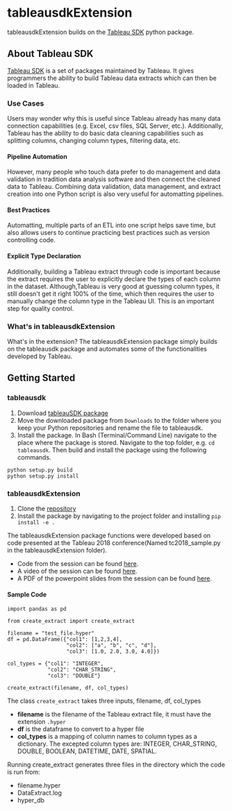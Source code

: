 # tableausdkExtension

tableausdkExtension builds on the [Tableau SDK](https://onlinehelp.tableau.com/current/api/sdk/en-us/help.htm#SDK/tableau_sdk_using_python.htm%3FTocPath%3D_____4) python package. 

## About Tableau SDK

[Tableau SDK](https://onlinehelp.tableau.com/current/api/sdk/en-us/help.htm) is a set of packages maintained by Tableau. It gives programmers the ability to build Tableau data extracts which can then be loaded in Tableau.

### Use Cases

Users may wonder why this is useful since Tableau already has many data connection capabilities (e.g. Excel, csv files, SQL Server, etc.). Additionally, Tableau has the ability to do basic data cleaning capabilities such as splitting columns, changing column types, filtering data, etc.

#### Pipeline Automation

However, many people who touch data prefer to do management and data validation in tradition data analysis software and then connect the cleaned data to Tableau. Combining data validation, data management, and extract creation into one Python script is also very useful for automatting pipelines. 

#### Best Practices

Automatting, multiple parts of an ETL into one script helps save time, but also allows users to continue practicing best practices such as version controlling code. 

#### Explicit Type Declaration

Additionally, building a Tableau extract through code is important because the extract requires the user to explicitly declare the types of each column in the dataset. Although,Tableau is very good at guessing column types, it still doesn't get it right 100% of the time, which then requires the user to manually change the column type in the Tableau UI. This is an important step for quality control. 

### What's in tableausdkExtension

What's in the extension? 
The tableausdkExtension package simply builds on the tableausdk package and automates some of the functionalities developed by Tableau.

## Getting Started

### tableausdk
1. Download [tableauSDK package](https://downloads.tableau.com/tssoftware/Tableau-SDK-Python-Win-64Bit-10-3-19.zip)
2. Move the downloaded package from `Downloads` to the folder where you keep your Python repositories and rename the file to tableausdk.
3. Install the package. In Bash (Terminal/Command Line) navigate to the place where the package is stored. Navigate to the top folder, e.g. `cd tableausdk`. Then build and install the package using the following commands. 

```
python setup.py build
python setup.py install
```

### tableausdkExtension

1. Clone the [repository](https://github.com/holmesjoli/tableausdkExtension)
2. Install the package by navigating to the project folder and installing `pip install -e .`

The tableausdkExtension package functions were developed based on code presented at the Tableau 2018 conference(Named tc2018_sample.py in the tableausdkExtension folder). 

* Code from the session can be found [here](https://www.dropbox.com/sh/lztdogubf20498e/AADJJpb_KO4g2m_CF1-SSc_Sa/TC18%20-%20Developer%20Track/Leveraging%20the%20Extract%20API%20to%20build%20sophisticated%20data%20models?dl=0&subfolder_nav_tracking=1). 
* A video of the session can be found [here](https://www.youtube.com/watch?v=kk01bWEALXs&feature=youtu.be). 
* A PDF of the powerpoint slides from the session can be found [here](https://tc18.tableau.com/sites/default/files/session/assets/18BI-081_Leveraging%20the%20Extract%20API%20to%20build%20sophisticated%20data%20models.pdf). 

#### Sample Code

```
import pandas as pd

from create_extract import create_extract

filename = "test_file.hyper"
df = pd.DataFrame({"col1": [1,2,3,4], 
                   "col2": ["a", "b", "c", "d"],
                   "col3": [1.0, 2.0, 3.0, 4.0]})

col_types = {"col1": "INTEGER",
             "col2": "CHAR_STRING",
             "col3": "DOUBLE"}

create_extract(filename, df, col_types)
```

The class `create_extract` takes three inputs, filename, df, col_types

* **filename** is the filename of the Tableau extract file, it must have the extension `.hyper`
* **df** is the dataframe to convert to a hyper file
* **col_types** is a mapping of column names to column types as a dictionary. The excepted column types are: INTEGER, CHAR_STRING, DOUBLE, BOOLEAN, DATETIME, DATE, SPATIAL. 

Running create_extract generates three files in the directory which the code is run from:

* filename.hyper
* DataExtract.log
* hyper_db